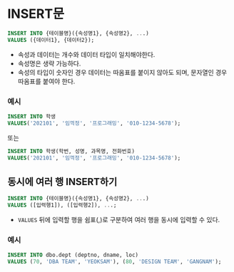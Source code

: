 # INSERT문
```sql
INSERT INTO {테이블명}({속성명1}, {속성명2}, ...)
VALUES ({데이터1}, {데이터2});
```
- 속성과 데이터는 개수와 데이터 타입이 일치해야한다.
- 속성명은 생략 가능하다.
- 속성의 타입이 숫자인 경우 데이터는 따옴표를 붙이지 않아도 되며, 문자열인 경우 따옴표를 붙여야 한다.

### 예시
```sql
INSERT INTO 학생
VALUES('202101', '임꺽정', '프로그래밍', '010-1234-5678');
```
또는
```sql
INSERT INTO 학생(학번, 성명, 과목명, 전화번호)
VALUES('202101', '임꺽정', '프로그래밍', '010-1234-5678');
```

## 동시에 여러 행 INSERT하기
```sql
INSERT INTO {테이블명}({속성명1}, {속성명2}, ...)
VALUES ([입력행1]), ([입력행2]), ...;
```
- `VALUES` 뒤에 입력할 행을 쉼표(,)로 구분하여 여러 행을 동시에 입력할 수 있다.

### 예시
```sql
INSERT INTO dbo.dept (deptno, dname, loc)
VALUES (70, 'DBA TEAM', 'YEOKSAM'), (80, 'DESIGN TEAM', 'GANGNAM');
```